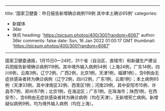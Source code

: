
---
title: '国家卫健委：昨日报告新增确诊病例119例 其中本土确诊65例'
categories: 
 - 新媒体
 - 36kr
 - 快讯
headimg: 'https://picsum.photos/400/300?random=6067'
author: 36kr
comments: false
date: Sun, 16 Jan 2022 01:00:17 GMT
thumbnail: 'https://picsum.photos/400/300?random=6067'
---

<div>   
国家卫健委通报，1月15日0—24时，31个省（自治区、直辖市）和新疆生产建设兵团报告新增确诊病例119例。其中境外输入病例54例（上海24例，广东14例，四川6例，云南3例，辽宁2例，广西2例，北京1例，天津1例，福建1例），含6例由无症状感染者转为确诊病例（辽宁2例，四川2例，广东1例，云南1例）；本土病例65例（天津33例，其中津南区32例、西青区1例；河南29例，其中安阳市15例、许昌市7例、郑州市7例；北京1例，在海淀区；广东1例，在珠海市；陕西1例，在西安市），含6例由无症状感染者转为确诊病例（均在天津）。无新增死亡病例。新增疑似病例9例，均为境外输入病例（均在上海）。  
</div>
            